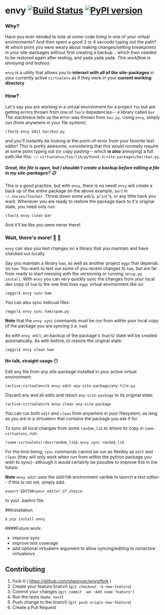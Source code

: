 # envy [![Build Status](https://travis-ci.org/shaunvxc/envy.svg?branch=master)](https://travis-ci.org/shaunvxc/envy) [![PyPI version](https://badge.fury.io/py/envy.svg)](https://badge.fury.io/py/envy)

### Why?

Have you ever needed to look at some code living in one of your virtual environments? And then spent a good 3 or 4 seconds typing out the path? At which point you were weary about making changes/setting breakpoints in your site-packages without first creating a backup... which then needed to be restored again after testing, and yada yada yada.  *This workflow is annoying and tedious*.

`envy` is a utility that allows you to **interact with all of the site-packages** in your currently active `virtualenv` as if they were in your **current working directory**

### How?
Let's say you are working in a virtual environment for a project `foo` but are getting errors thrown from one of `foo`'s depedencies-- a library called `bar`.  The stacktrace tells us the error was thrown from `baz.py`.  Using `envy`, simply run (from anywhere in your file system):

`(foo)$ envy edit bar/baz.py`

and you'll instantly be looking at the point-of-error from your favorite text editor!  This is pretty awesome, considering that this would normally require at some point typing out (or copy pasting-- which **is also** annoying) a full path like this: `~/.virtualenvs/foo/lib/pythonX.X/site-packages/bar/baz.py`.  

##### Great, the file is open, but I shouldn't create a backup before editing a file in my site-packages? :confused:
This is a good practice, but with `envy`, there is no need! `envy` will create a back up of the entire package (in the above example, `bar`) in `~/.envies/foo/bar`.  Throw down some `pdb`'s, `print`'s, or any little hack you want.  Whenever you are ready to restore the package back to it's original state, you need only run:

`(foo)$ envy clean bar`

And it'll be like you were never there!

### Wait, there's more! :pig2: :egg:
`envy` can also you test changes on a library that you maintain and have checked out locally. 

Say you maintain a library `ham`, as well as another project `eggs` that depends on `ham`.  You want to test out some of you recent changes to `ham`, but are far from ready to start messing with the versioning or running `setup.py install`. With `envy` you can very quickly sync the changes from your local dev copy of `ham` to the one that lives `eggs` virtual environment like so:

`(eggs)$ envy sync ham`

You can also sync indivual files:

`(eggs)$ envy sync ham/spam.py`

**Note** that the `envy sync` commands must be run from within your local copy of the package you are syncing (i.e. `ham`)

As with `envy edit`, an backup of the package's (`ham`'s) state will be created automatically.  As with before, to restore the original state:

`(eggs)$ envy clean ham`

#### No talk, straight usage :no_mouth:

Edit any file from any site-package installed in your active virtual environment:

`(active-virtualenv)$ envy edit any-site-package/any-file.py`

Discard any and all edits and return `any-site-package` to its original state:

`(active-virtualenv)$ envy clean any-site-package`

You can run both `edit` and `clean` from anywhere in your filesystem, as long as you are in a virtualenv that contains the package you ask it for.

To sync all local changes from some `random_lib` to where its copy in `some-virtualenv`, run:

`(some-virtualenv):dev/random_lib$ envy sync random_lib`

For the time being, `sync` commands cannot be run as flexibly as `edit` and `clean` (they will only work when run from within the python package you wish to sync)- although it would certainly be possible to improve this in the future.

**Note**
`envy edit` uses the `$EDITOR` environment varible to launch a text editor-- if this is not set, simply add:

`export EDITOR=your_editor_of_choice`

to your .bashrc file.

##Installation

`$ pip install envy`

####Future work:
- improve sync
- improve test coverage
- add optional virtualenv argument to allow syncing/editing to nonactive virtualenvs

## Contributing
1. Fork it ( https://github.com/shaunvxc/envy/fork )
1. Create your feature branch (`git checkout -b new-feature`)
1. Commit your changes (`git commit -am 'Add some feature'`)
1. Run the tests (`make test`)
1. Push change to the branch (`git push origin new-feature`)
1. Create a Pull Request



